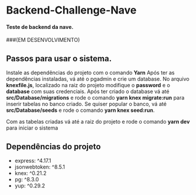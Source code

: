# Backend-Challenge-Nave
#### Teste de backend da nave.

###(EM DESENVOLVIMENTO)
## Passos para usar o sistema.
Instale as dependências do projeto com o comando **Yarn** 
Após ter as dependências instaladas, vá até o pgadmin e crie um database.
No arquivo **knexfile.js**, localizado na raiz do projeto
modifique o **password** e o **database** com suas credenciais.
Após ter criado o database vá até **src/Database/migrations**
e rode o comando **yarn knex migrate:run** para inserir tabelas
no banco criado.
Se quiser popular o banco, vá até **src/Database/seeds** e
rode o comando **yarn knex seed:run**.

Com as tabelas criadas vá até a raiz do projeto e rode o comando
**yarn dev** para iniciar o sistema

## **Dependências do projeto**

   * express: ^4.17.1
   * jsonwebtoken: ^8.5.1
   * knex: ^0.21.2
   * pg: ^8.3.0
   * yup: ^0.29.2
